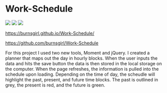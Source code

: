 # Work-Schedule

<img src="../Work-Schedule/Assets/Images/one.png">
<img src="../Work-Schedule/Assets/Images/two.png">
<img src="../Work-Schedule/Assets/Images/three.png">

https://burnsgirl.github.io/Work-Schedule/

https://github.com/burnsgirl/Work-Schedule

For this project I used two new tools, Moment and jQuery. I created a planner that maps out the day in hourly blocks. When the user inputs the data and hits the save button the data is then stored in the local storage on the computer. When the page refreshes, the information is pulled into the schedule upon loading. Depending on the time of day, the scheudle will highlight the past, present, and future time blocks. The past is outlined in grey, the present is red, and the future is green.